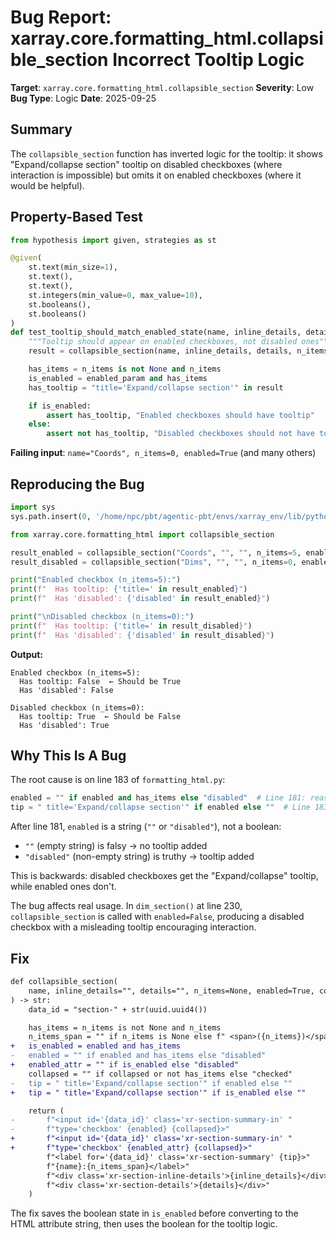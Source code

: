 # Bug Report: xarray.core.formatting_html.collapsible_section Incorrect Tooltip Logic

**Target**: `xarray.core.formatting_html.collapsible_section`
**Severity**: Low
**Bug Type**: Logic
**Date**: 2025-09-25

## Summary

The `collapsible_section` function has inverted logic for the tooltip: it shows "Expand/collapse section" tooltip on disabled checkboxes (where interaction is impossible) but omits it on enabled checkboxes (where it would be helpful).

## Property-Based Test

```python
from hypothesis import given, strategies as st

@given(
    st.text(min_size=1),
    st.text(),
    st.text(),
    st.integers(min_value=0, max_value=10),
    st.booleans(),
    st.booleans()
)
def test_tooltip_should_match_enabled_state(name, inline_details, details, n_items, enabled_param, collapsed):
    """Tooltip should appear on enabled checkboxes, not disabled ones"""
    result = collapsible_section(name, inline_details, details, n_items, enabled_param, collapsed)

    has_items = n_items is not None and n_items
    is_enabled = enabled_param and has_items
    has_tooltip = "title='Expand/collapse section'" in result

    if is_enabled:
        assert has_tooltip, "Enabled checkboxes should have tooltip"
    else:
        assert not has_tooltip, "Disabled checkboxes should not have tooltip"
```

**Failing input**: `name="Coords", n_items=0, enabled=True` (and many others)

## Reproducing the Bug

```python
import sys
sys.path.insert(0, '/home/npc/pbt/agentic-pbt/envs/xarray_env/lib/python3.13/site-packages')

from xarray.core.formatting_html import collapsible_section

result_enabled = collapsible_section("Coords", "", "", n_items=5, enabled=True)
result_disabled = collapsible_section("Dims", "", "", n_items=0, enabled=True)

print("Enabled checkbox (n_items=5):")
print(f"  Has tooltip: {'title=' in result_enabled}")
print(f"  Has 'disabled': {'disabled' in result_enabled}")

print("\nDisabled checkbox (n_items=0):")
print(f"  Has tooltip: {'title=' in result_disabled}")
print(f"  Has 'disabled': {'disabled' in result_disabled}")
```

**Output:**
```
Enabled checkbox (n_items=5):
  Has tooltip: False  ← Should be True
  Has 'disabled': False

Disabled checkbox (n_items=0):
  Has tooltip: True  ← Should be False
  Has 'disabled': True
```

## Why This Is A Bug

The root cause is on line 183 of `formatting_html.py`:

```python
enabled = "" if enabled and has_items else "disabled"  # Line 181: reassigns to string
tip = " title='Expand/collapse section'" if enabled else ""  # Line 183: checks the string!
```

After line 181, `enabled` is a string (`""` or `"disabled"`), not a boolean:
- `""` (empty string) is falsy → no tooltip added
- `"disabled"` (non-empty string) is truthy → tooltip added

This is backwards: disabled checkboxes get the "Expand/collapse" tooltip, while enabled ones don't.

The bug affects real usage. In `dim_section()` at line 230, `collapsible_section` is called with `enabled=False`, producing a disabled checkbox with a misleading tooltip encouraging interaction.

## Fix

```diff
def collapsible_section(
    name, inline_details="", details="", n_items=None, enabled=True, collapsed=False
) -> str:
    data_id = "section-" + str(uuid.uuid4())

    has_items = n_items is not None and n_items
    n_items_span = "" if n_items is None else f" <span>({n_items})</span>"
+   is_enabled = enabled and has_items
-   enabled = "" if enabled and has_items else "disabled"
+   enabled_attr = "" if is_enabled else "disabled"
    collapsed = "" if collapsed or not has_items else "checked"
-   tip = " title='Expand/collapse section'" if enabled else ""
+   tip = " title='Expand/collapse section'" if is_enabled else ""

    return (
-       f"<input id='{data_id}' class='xr-section-summary-in' "
-       f"type='checkbox' {enabled} {collapsed}>"
+       f"<input id='{data_id}' class='xr-section-summary-in' "
+       f"type='checkbox' {enabled_attr} {collapsed}>"
        f"<label for='{data_id}' class='xr-section-summary' {tip}>"
        f"{name}:{n_items_span}</label>"
        f"<div class='xr-section-inline-details'>{inline_details}</div>"
        f"<div class='xr-section-details'>{details}</div>"
    )
```

The fix saves the boolean state in `is_enabled` before converting to the HTML attribute string, then uses the boolean for the tooltip logic.